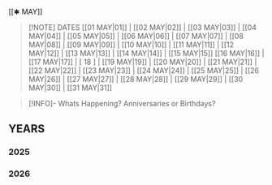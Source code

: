  [[✱ MAY]]

> [!NOTE] DATES
> [[01 MAY|01]] | [[02 MAY|02]] | [[03 MAY|03]] | [[04 MAY|04]] | [[05 MAY|05]] | [[06 MAY|06]] | [[07 MAY|07]] | [[08 MAY|08]] | [[09 MAY|09]] | [[10 MAY|10]] | [[11 MAY|11]] | [[12 MAY|12]] | [[13 MAY|13]] | [[14 MAY|14]] | [[15 MAY|15]]
> [[16 MAY|16]] | [[17 MAY|17]] | [ 18 ] | [[19 MAY|19]] | [[20 MAY|20]] | [[21 MAY|21]] | [[22 MAY|22]] | [[23 MAY|23]] | [[24 MAY|24]] | [[25 MAY|25]] | [[26 MAY|26]] | [[27 MAY|27]] | [[28 MAY|28]] | [[29 MAY|29]] | [[30 MAY|30]] | [[31 MAY|31]]

> [!INFO]- Whats Happening?
> Anniversaries or Birthdays? 
## YEARS
### 2025

### 2026